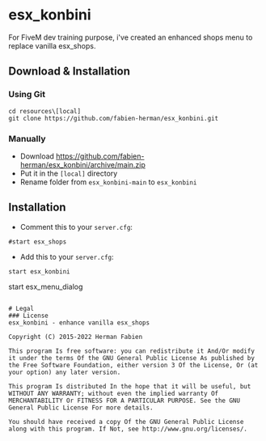 # esx_konbini
For FiveM dev training purpose, i've created an enhanced shops menu to replace vanilla esx_shops.

## Download & Installation

### Using Git
```
cd resources\[local]
git clone https://github.com/fabien-herman/esx_konbini.git
```

### Manually
- Download https://github.com/fabien-herman/esx_konbini/archive/main.zip
- Put it in the `[local]` directory
- Rename folder from `esx_konbini-main` to `esx_konbini`

## Installation
- Comment this to your `server.cfg`:
```
#start esx_shops
```

- Add this to your `server.cfg`:
```
start esx_konbini
```

start esx_menu_dialog
```

# Legal
### License
esx_konbini - enhance vanilla esx_shops

Copyright (C) 2015-2022 Herman Fabien

This program Is free software: you can redistribute it And/Or modify it under the terms Of the GNU General Public License As published by the Free Software Foundation, either version 3 Of the License, Or (at your option) any later version.

This program Is distributed In the hope that it will be useful, but WITHOUT ANY WARRANTY; without even the implied warranty Of MERCHANTABILITY Or FITNESS FOR A PARTICULAR PURPOSE. See the GNU General Public License For more details.

You should have received a copy Of the GNU General Public License along with this program. If Not, see http://www.gnu.org/licenses/.
